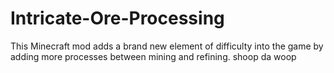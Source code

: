 # Intricate-Ore-Processing
This Minecraft mod adds a brand new element of difficulty into the game by adding more processes between mining and refining.
shoop da woop
